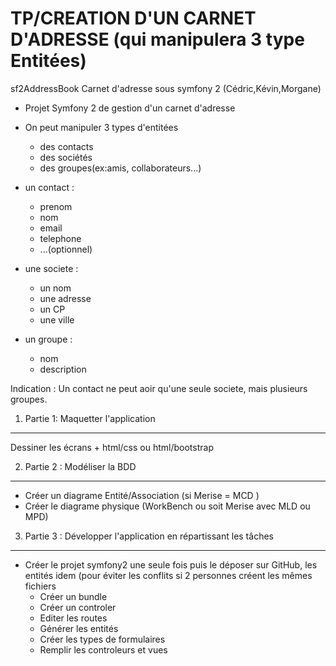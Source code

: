 TP/CREATION D'UN CARNET D'ADRESSE (qui manipulera 3 type Entitées)
========================

sf2AddressBook
Carnet d'adresse sous symfony 2 (Cédric,Kévin,Morgane)


- Projet Symfony 2 de gestion d'un carnet d'adresse
- On peut manipuler 3 types d'entitées
    * des contacts
    * des sociétés
    * des groupes(ex:amis, collaborateurs...)

- un contact :
    * prenom
    * nom
    * email
    * telephone
    * ...(optionnel)

- une societe :
    * un nom
    * une adresse
    * un CP
    * une ville

- un groupe :
    * nom
    * description

Indication :
    Un contact ne peut aoir qu'une seule societe, mais plusieurs groupes.

1) Partie 1: Maquetter l'application
----------------------------------

Dessiner les écrans + html/css ou html/bootstrap

2) Partie 2 : Modéliser la BDD
-------------------------------------

- Créer un diagrame Entité/Association (si Merise = MCD )
- Créer le diagrame physique (WorkBench ou soit Merise avec MLD ou MPD)

3) Partie 3 : Développer l'application en répartissant les tâches
--------------------------------

- Créer le projet symfony2 une seule fois puis le déposer sur GitHub, les entités idem (pour éviter les conflits si 2 personnes créent les mêmes    fichiers
    - Créer un bundle
    - Créer un controler
    - Editer les routes
    - Générer les entités
    - Créer les types de formulaires
    - Remplir les controleurs et vues

[1]:  http://symfony.com/doc/2.4/book/installation.html
[2]:  http://getcomposer.org/
[3]:  http://symfony.com/download
[4]:  http://symfony.com/doc/2.4/quick_tour/the_big_picture.html
[5]:  http://symfony.com/doc/2.4/index.html
[6]:  http://symfony.com/doc/2.4/bundles/SensioFrameworkExtraBundle/index.html
[7]:  http://symfony.com/doc/2.4/book/doctrine.html
[8]:  http://symfony.com/doc/2.4/book/templating.html
[9]:  http://symfony.com/doc/2.4/book/security.html
[10]: http://symfony.com/doc/2.4/cookbook/email.html
[11]: http://symfony.com/doc/2.4/cookbook/logging/monolog.html
[12]: http://symfony.com/doc/2.4/cookbook/assetic/asset_management.html
[13]: http://symfony.com/doc/2.4/bundles/SensioGeneratorBundle/index.html
